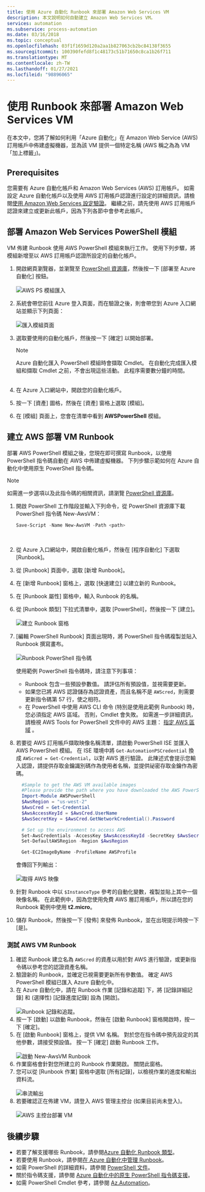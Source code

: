 ```yaml
---
title: 使用 Azure 自動化 Runbook 來部署 Amazon Web Services VM
description: 本文說明如何自動建立 Amazon Web Services VM。
services: automation
ms.subservice: process-automation
ms.date: 03/16/2018
ms.topic: conceptual
ms.openlocfilehash: 03f1f1659d120a2aa1b827063cb2bc84138f3655
ms.sourcegitcommit: 100390fefd8f1c48173c51b71650c8ca1b26f711
ms.translationtype: MT
ms.contentlocale: zh-TW
ms.lasthandoff: 01/27/2021
ms.locfileid: "98896065"
---
```

# <a name="deploy-an-amazon-web-services-vm-with-a-runbook"></a>使用 Runbook 來部署 Amazon Web Services VM

在本文中，您將了解如何利用「Azure 自動化」在 Amazon Web Service (AWS) 訂用帳戶中佈建虛擬機器，並為該 VM 提供一個特定名稱 (AWS 稱之為為 VM 「加上標籤」)。

## <a name="prerequisites"></a>Prerequisites

您需要有 Azure 自動化帳戶和 Amazon Web Services (AWS) 訂用帳戶。 如需設定 Azure 自動化帳戶以及使用 AWS 訂用帳戶認證進行設定的詳細資訊，請檢閱[使用 Amazon Web Services 設定驗證](automation-config-aws-account.md)。 繼續之前，請先使用 AWS 訂用帳戶認證來建立或更新此帳戶，因為下列各節中會參考此帳戶。

## <a name="deploy-amazon-web-services-powershell-module"></a>部署 Amazon Web Services PowerShell 模組

VM 佈建 Runbook 使用 AWS PowerShell 模組來執行工作。 使用下列步驟，將模組新增至以 AWS 訂用帳戶認證所設定的自動化帳戶。  

1. 開啟網頁瀏覽器，並瀏覽至 [PowerShell 資源庫](https://www.powershellgallery.com/packages/AWSPowerShell/)，然後按一下 [部署至 Azure 自動化] 按鈕。<br><br> ![AWS PS 模組匯入](./media/automation-scenario-aws-deployment/powershell-gallery-download-awsmodule.png)
2. 系統會帶您前往 Azure 登入頁面，而在驗證之後，則會帶您到 Azure 入口網站並顯示下列頁面：<br><br> ![匯入模組頁面](./media/automation-scenario-aws-deployment/deploy-aws-powershell-module-parameters.png)
3. 選取要使用的自動化帳戶，然後按一下 [確定] 以開始部署。

   > [!NOTE]
   > Azure 自動化匯入 PowerShell 模組時會擷取 Cmdlet。 在自動化完成匯入模組和擷取 Cmdlet 之前，不會出現這些活動。 此程序需要數分鐘的時間。  
   > <br>

1. 在 Azure 入口網站中，開啟您的自動化帳戶。
2. 按一下 [資產] 圖格，然後在 [資產] 窗格上選取 [模組]。
3. 在 [模組] 頁面上，您會在清單中看到 **AWSPowerShell** 模組。

## <a name="create-aws-deploy-vm-runbook"></a>建立 AWS 部署 VM Runbook

部署 AWS PowerShell 模組之後，您現在即可撰寫 Runbook，以使用 PowerShell 指令碼自動在 AWS 中佈建虛擬機器。 下列步驟示範如何在 Azure 自動化中使用原生 PowerShell 指令碼。  

> [!NOTE]
> 如需進一步選項以及此指令碼的相關資訊，請瀏覽 [PowerShell 資源庫](https://www.powershellgallery.com/packages/New-AwsVM/)。
> 

1. 開啟 PowerShell 工作階段並輸入下列命令，從 PowerShell 資源庫下載 PowerShell 指令碼 New-AwsVM：<br>
   ```powershell
   Save-Script -Name New-AwsVM -Path <path>
   ```
   <br>
2. 從 Azure 入口網站中，開啟自動化帳戶，然後在 [程序自動化] 下選取 [Runbook]。  
3. 從 [Runbook] 頁面中，選取 [新增 Runbook]。
4. 在 [新增 Runbook] 窗格上，選取 [快速建立] 以建立新的 Runbook。
5. 在 [Runbook 屬性] 窗格中，輸入 Runbook 的名稱。
6. 從 [Runbook 類型] 下拉式清單中，選取 [PowerShell]，然後按一下 [建立]。<br><br> ![建立 Runbook 窗格](./media/automation-scenario-aws-deployment/runbook-quickcreate-properties.png)
7. [編輯 PowerShell Runbook] 頁面出現時，將 PowerShell 指令碼複製並貼入 Runbook 撰寫畫布。<br><br> ![Runbook PowerShell 指令碼](./media/automation-scenario-aws-deployment/runbook-powershell-script.png)<br>
   
    使用範例 PowerShell 指令碼時，請注意下列事項：

    * Runbook 包含一些預設參數值。 請評估所有預設值，並視需要更新。
    * 如果您已將 AWS 認證儲存為認證資產，而且名稱不是 `AWScred`，則需要更新指令碼第 57 行，使之相符。  
    * 在 PowerShell 中使用 AWS CLI 命令 (特別是使用此範例 Runbook) 時，您必須指定 AWS 區域。 否則，Cmdlet 會失敗。 如需進一步詳細資訊，請檢視 AWS Tools for PowerShell 文件中的 AWS 主題： [指定 AWS 區域](https://docs.aws.amazon.com/powershell/latest/userguide/pstools-installing-specifying-region.html) 。  

8. 若要從 AWS 訂用帳戶擷取映像名稱清單，請啟動 PowerShell ISE 並匯入 AWS PowerShell 模組。 在 ISE 環境中將 `Get-AutomationPSCredential` 換成 `AWScred = Get-Credential`，以對 AWS 進行驗證。 此陳述式會提示您輸入認證，請提供存取金鑰識別碼作為使用者名稱，並提供祕密存取金鑰作為密碼。 

      ```powershell
        #Sample to get the AWS VM available images
        #Please provide the path where you have downloaded the AWS PowerShell module
        Import-Module AWSPowerShell
        $AwsRegion = "us-west-2"
        $AwsCred = Get-Credential
        $AwsAccessKeyId = $AwsCred.UserName
        $AwsSecretKey = $AwsCred.GetNetworkCredential().Password
   
        # Set up the environment to access AWS
        Set-AwsCredentials -AccessKey $AwsAccessKeyId -SecretKey $AwsSecretKey -StoreAs AWSProfile
        Set-DefaultAWSRegion -Region $AwsRegion
   
        Get-EC2ImageByName -ProfileName AWSProfile
      ```
        
    會傳回下列輸出：<br><br>
   ![取得 AWS 映像](./media/automation-scenario-aws-deployment/powershell-ise-output.png)<br>  
9. 針對 Runbook 中以 `$InstanceType` 參考的自動化變數，複製並貼上其中一個映像名稱。 在此範例中，因為您使用免費 AWS 層訂用帳戶，所以請在您的 Runbook 範例中使用 **t2.micro**。  
10. 儲存 Runbook，然後按一下 [發佈] 來發佈 Runbook，並在出現提示時按一下 [是]。

### <a name="test-the-aws-vm-runbook"></a>測試 AWS VM Runbook

1. 確認 Runbook 建立名為 `AWScred` 的資產以用於對 AWS 進行驗證，或更新指令碼以參考您的認證資產名稱。    
2. 驗證新的 Runbook，並確定已視需要更新所有參數值。
確定 AWS PowerShell 模組已匯入 Azure 自動化中。  
3. 在 Azure 自動化中，請在 Runbook 作業 [記錄和追蹤] 下，將 [記錄詳細記錄] 和 (選擇性) [記錄進度記錄] 設為 [開啟]。<br><br> ![Runbook 記錄和追蹤](./media/automation-scenario-aws-deployment/runbook-settings-logging-and-tracing.png)。  
4. 按一下 [啟動] 以啟動 Runbook，然後在 [啟動 Runbook] 窗格開啟時，按一下 [確定]。
5. 在 [啟動 Runbook] 窗格上，提供 VM 名稱。 對於您在指令碼中預先設定的其他參數，請接受預設值。 按一下 [確定] 啟動 Runbook 工作。<br><br> ![啟動 New-AwsVM Runbook](./media/automation-scenario-aws-deployment/runbook-start-job-parameters.png)
6. 作業窗格會針對您所建立的 Runbook 作業開啟。 關閉此窗格。
7. 您可以從 [Runbook 作業] 窗格中選取 [所有記錄]，以檢視作業的進度和輸出資料流。<br><br> ![串流輸出](./media/automation-scenario-aws-deployment/runbook-job-streams-output.png)
8. 若要確認正在佈建 VM，請登入 AWS 管理主控台 (如果目前尚未登入)。<br><br> ![AWS 主控台部署 VM](./media/automation-scenario-aws-deployment/aws-instances-status.png)

## <a name="next-steps"></a>後續步驟
 
* 若要了解支援哪些 Runbook，請參閱[Azure 自動化 Runbook 類型](automation-runbook-types.md)。
* 若要使用 Runbook，請參閱[在 Azure 自動化中管理 Runbook](manage-runbooks.md)。
* 如需 PowerShell 的詳細資料，請參閱 [PowerShell 文件](/powershell/scripting/overview)。
* 關於指令碼支援，請參閱 [Azure 自動化中的原生 PowerShell 指令碼支援](https://azure.microsoft.com/blog/announcing-powershell-script-support-azure-automation-2/)。
* 如需 PowerShell Cmdlet 參考，請參閱 [Az.Automation](/powershell/module/az.automation)。
